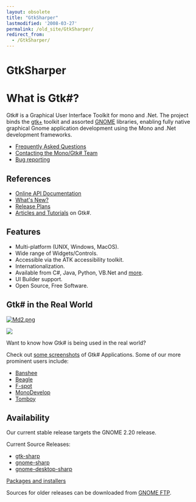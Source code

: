```yaml
---
layout: obsolete
title: "GtkSharper"
lastmodified: '2008-03-27'
permalink: /old_site/GtkSharper/
redirect_from:
  - /GtkSharper/
---
```


GtkSharper
==========

What is Gtk\#?
==============

Gtk\# is a Graphical User Interface Toolkit for mono and .Net. The project binds the [gtk+](http://www.gtk.org/) toolkit and assorted [GNOME](http://www.gnome.org/) libraries, enabling fully native graphical Gnome application development using the Mono and .Net development frameworks.

-   [Frequently Asked Questions]({{site.github.url}}/old_site/FAQ:_General "FAQ: General")
-   [Contacting the Mono/Gtk\# Team]({{site.github.url}}/old_site/Contact "Contact")
-   [Bug reporting]({{site.github.url}}/old_site/Bugs "Bugs")

References
----------

-   [Online API Documentation](http://www.go-mono.com/docs/monodoc.ashx?tlink=root:/classlib-gnome)
-   [What's New?]({{site.github.url}}/old_site/GtkSharpNewInVersion2x "GtkSharpNewInVersion2x")
-   [Release Plans]({{site.github.url}}/old_site/GtkSharpPlan "GtkSharpPlan")
-   [Articles and Tutorials]({{site.github.url}}/old_site/Articles "Articles") on Gtk\#.

Features
--------

-   Multi-platform (UNIX, Windows, MacOS).
-   Wide range of Widgets/Controls.
-   Accessible via the ATK accessibility toolkit.
-   Internationalization.
-   Available from C\#, Java, Python, VB.Net and [more]({{site.github.url}}/old_site/Languages "Languages").
-   UI Builder support.
-   Open Source, Free Software.

Gtk\# in the Real World
-----------------------

[![Md2.png]({{site.github.url}}/old_site/images/3/3d/Md2.png)]({{site.github.url}}/old_site/images/3/3d/Md2.png)

[![](/skins/common/images/magnify-clip.png)]({{site.github.url}}/old_site/images/3/3d/Md2.png "Enlarge")

Want to know how Gtk\# is being used in the real world?

Check out [some screenshots]({{site.github.url}}/old_site/Screenshots "Screenshots") of Gtk\# Applications. Some of our more prominent users include:

-   [Banshee](http://banshee-project.org/Main_Page)
-   [Beagle](http://beagle-project.org/Main_Page)
-   [F-spot](http://f-spot.org/Main_Page)
-   [MonoDevelop](http://www.monodevelop.com/Main_Page)
-   [Tomboy](http://www.gnome.org/projects/tomboy)

Availability
------------

Our current stable release targets the GNOME 2.20 release.

Current Source Releases:

-   [gtk-sharp](http://ftp.gnome.org/pub/gnome/sources/gtk-sharp/2.12/gtk-sharp-2.12.0.tar.gz)
-   [gnome-sharp](http://ftp.gnome.org/pub/gnome/sources/gnome-sharp/2.20/gnome-sharp-2.20.0.tar.gz)
-   [gnome-desktop-sharp](http://ftp.gnome.org/pub/gnome/sources/gnome-desktop-sharp/2.20/gnome-desktop-sharp-2.20.1.tar.gz)

[Packages and installers]({{site.github.url}}/old_site/Downloads "Downloads")

Sources for older releases can be downloaded from [GNOME FTP](http://ftp.gnome.org/pub/gnome/sources/gtk-sharp).

